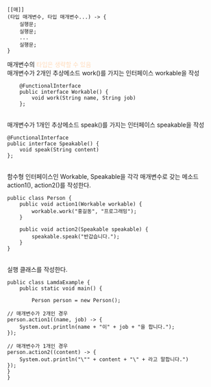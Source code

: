	[[매]]
	(타입 매개변수, 타입 매개변수...) -> {
		실행문;
		실행문;
		...
		실행문;
	}
매개변수의  <font color = "FFDAB9">타입은 생략할 수 있음</font>
<br />
매개변수가 2개인 추상메소드 work()를 가지는 인터페이스 workable을 작성

		@FunctionalInterface
		public interface Workable() {
			void work(String name, String job)
		};

<br />
매개변수가 1개인 추상메소드 speak()를 가지는 인터페이스 speakable을 작성

	@FunctionalInterface
	public interface Speakable() {
		void speak(String content)
	};

<br />
함수형 인터페이스인 Workable, Speakable을 각각 매개변수로 갖는 메소드 action1(), action2()를 작성한다.

	public class Person {
		public void action1(Workable workable) {
			workable.work("홍길동", "프로그래밍");
		}

		public void action2(Speakable speakable) {
			speakable.speak("반갑습니다.");
		}
	}

<br />
실행 클래스를 작성한다.

	public class LamdaExample {
		public static void main() {

			Person person = new Person();

	// 매개변수가 2개인 경우
	person.action1((name, job) -> {
		System.out.println(name + "이" + job + "을 합니다."); 
	});

	// 매개변수가 1개인 경우
	person.action2((content) -> {
		System.out.println("\"" + content + "\" + 라고 말합니다.")
	});
	}
	}

